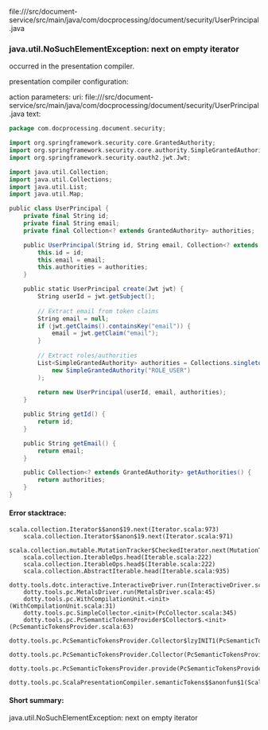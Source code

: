 file://<WORKSPACE>/src/document-service/src/main/java/com/docprocessing/document/security/UserPrincipal.java
### java.util.NoSuchElementException: next on empty iterator

occurred in the presentation compiler.

presentation compiler configuration:


action parameters:
uri: file://<WORKSPACE>/src/document-service/src/main/java/com/docprocessing/document/security/UserPrincipal.java
text:
```scala
package com.docprocessing.document.security;

import org.springframework.security.core.GrantedAuthority;
import org.springframework.security.core.authority.SimpleGrantedAuthority;
import org.springframework.security.oauth2.jwt.Jwt;

import java.util.Collection;
import java.util.Collections;
import java.util.List;
import java.util.Map;

public class UserPrincipal {
    private final String id;
    private final String email;
    private final Collection<? extends GrantedAuthority> authorities;

    public UserPrincipal(String id, String email, Collection<? extends GrantedAuthority> authorities) {
        this.id = id;
        this.email = email;
        this.authorities = authorities;
    }

    public static UserPrincipal create(Jwt jwt) {
        String userId = jwt.getSubject();
        
        // Extract email from token claims
        String email = null;
        if (jwt.getClaims().containsKey("email")) {
            email = jwt.getClaim("email");
        }
        
        // Extract roles/authorities
        List<SimpleGrantedAuthority> authorities = Collections.singletonList(
            new SimpleGrantedAuthority("ROLE_USER")
        );
        
        return new UserPrincipal(userId, email, authorities);
    }

    public String getId() {
        return id;
    }

    public String getEmail() {
        return email;
    }

    public Collection<? extends GrantedAuthority> getAuthorities() {
        return authorities;
    }
}

```



#### Error stacktrace:

```
scala.collection.Iterator$$anon$19.next(Iterator.scala:973)
	scala.collection.Iterator$$anon$19.next(Iterator.scala:971)
	scala.collection.mutable.MutationTracker$CheckedIterator.next(MutationTracker.scala:76)
	scala.collection.IterableOps.head(Iterable.scala:222)
	scala.collection.IterableOps.head$(Iterable.scala:222)
	scala.collection.AbstractIterable.head(Iterable.scala:935)
	dotty.tools.dotc.interactive.InteractiveDriver.run(InteractiveDriver.scala:164)
	dotty.tools.pc.MetalsDriver.run(MetalsDriver.scala:45)
	dotty.tools.pc.WithCompilationUnit.<init>(WithCompilationUnit.scala:31)
	dotty.tools.pc.SimpleCollector.<init>(PcCollector.scala:345)
	dotty.tools.pc.PcSemanticTokensProvider$Collector$.<init>(PcSemanticTokensProvider.scala:63)
	dotty.tools.pc.PcSemanticTokensProvider.Collector$lzyINIT1(PcSemanticTokensProvider.scala:63)
	dotty.tools.pc.PcSemanticTokensProvider.Collector(PcSemanticTokensProvider.scala:63)
	dotty.tools.pc.PcSemanticTokensProvider.provide(PcSemanticTokensProvider.scala:88)
	dotty.tools.pc.ScalaPresentationCompiler.semanticTokens$$anonfun$1(ScalaPresentationCompiler.scala:109)
```
#### Short summary: 

java.util.NoSuchElementException: next on empty iterator